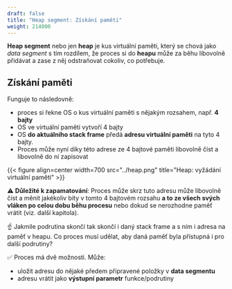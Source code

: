 ```yaml
---
draft: false
title: "Heap segment: Získání paměti"
weight: 214000
---
```


**Heap segment** nebo jen **heap** je kus virtuální paměti, který se chová jako *data segment* s tím rozdílem, že proces si do **heapu** může za běhu libovolně přidávat a zase z něj odstraňovat cokoliv, co potřebuje.

## Získání paměti

Funguje to následovně:

- proces si řekne OS o kus virtuální paměti s nějakým rozsahem, např. **4 bajty**
- OS ve virtuální paměti vytvoří 4 bajty
- OS **do aktuálního stack frame** předá **adresu virtuální paměti** na tyto 4 bajty.
- Proces může nyní díky této adrese ze 4 bajtové paměti libovolně číst a libovolně do ní zapisovat 

{{< figure align=center width=700 src="../heap.png" title="Heap: vyžádání virtuální paměti" >}}

<div class="note-blue">

⚠️ **Důležité k zapamatování**: Proces může skrz tuto adresu může libovolně číst a měnit jakékoliv bity v tomto 4 bajtovém rozsahu **a to ze všech svých vláken po celou dobu běhu procesu** nebo dokud se nerozhodne paměť vrátit (viz. další kapitola).

</div>

<div class="note-blue">

☝️ Jakmile podrutina skončí tak skončí i daný stack frame a s ním i adresa na paměť v heapu. Co proces musí udělat, aby daná paměť byla přístupná i pro další podrutiny?

✅ Proces má dvě možnosti. Může:

- uložit adresu do nějaké předem připravené položky v **data segmentu**
- adresu vrátit jako **výstupní parametr** funkce/podrutiny

</div>